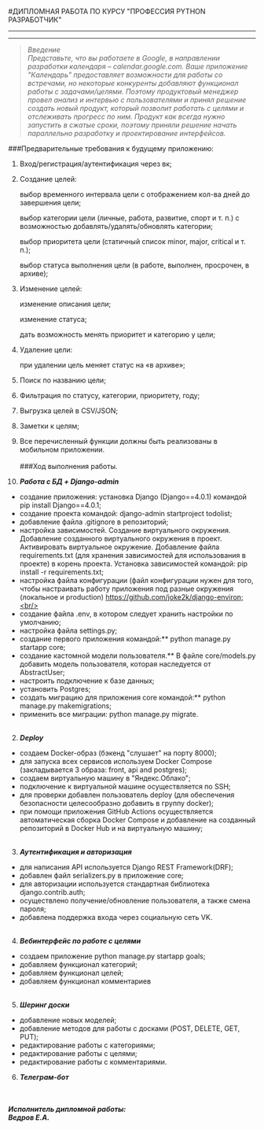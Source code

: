 #ДИПЛОМНАЯ РАБОТА ПО КУРСУ "ПРОФЕССИЯ PYTHON РАЗРАБОТЧИК"
***
***

>*Введение<br/>
Представьте, что вы работаете в Google, в направлении разработки календаря – calendar.google.com.
Ваше приложение "Календарь" предоставляет возможности для работы со встречами, но некоторые конкуренты добавляют
функционал работы с задачами/целями. Поэтому продуктовый менеджер провел анализ и интервью с пользователями и принял
решение создать новый продукт, который позволит работать с целями и отслеживать прогресс по ним.
Продукт как всегда нужно запустить в сжатые сроки, поэтому приняли решение начать параллельно разработку
и проектирование интерфейсов.*


###Предварительные требования к будущему приложению:
1. Вход/регистрация/аутентификация через вк; 
2. Создание целей:

    выбор временного интервала цели с отображением кол-ва дней до завершения цели; 

    выбор категории цели (личные, работа, развитие, спорт и т. п.) с возможностью добавлять/удалять/обновлять категории; 

    выбор приоритета цели (статичный список minor, major, critical и т. п.); 

    выбор статуса выполнения цели (в работе, выполнен, просрочен, в архиве);
3. Изменение целей:

    изменение описания цели;

    изменение статуса; 

    дать возможность менять приоритет и категорию у цели;
4. Удаление цели:

    при удалении цель меняет статус на «в архиве»;
5. Поиск по названию цели;
6. Фильтрация по статусу, категории, приоритету, году; 
7. Выгрузка целей в CSV/JSON;
8. Заметки к целям;
9. Все перечисленный функции должны быть реализованы в мобильном приложении.<br/><br/>
###Ход выполнения работы.
1. ***Работа с БД + Django-admin***<br/>
- создание приложения: установка Django (Django==4.0.1) командой  pip install Django==4.0.1;<br/>
- создание проекта командой: django-admin startproject todolist;<br/>
- добавление файла .gitignore в репозиторий;<br/>
- настройка зависимостей. Создание виртуального окружения. Добавление созданного виртуального окружения в проект.
Активировать виртуальное окружение. Добавление файла requirements.txt (для хранения зависимостей для использования
в проекте) в корень проекта. Установка зависимостей командой: pip install -r requirements.txt;<br/>
- настройка файла конфигурации (файл конфигурации нужен для того, чтобы настраивать работу приложения под разные
окружения (локальное и production) https://github.com/joke2k/django-environ;<br/>
- создание файла .env, в котором следует хранить настройки по умолчанию;<br/>
- настройка файла settings.py;<br/>
- создание первого приложения командой:** python manage.py startapp core;<br/>
- создание кастомной модели пользователя.** В файле core/models.py добавить модель пользователя, которая
наследуется от AbstractUser;<br/>
- настроить подключение к базе данных;<br/>
- установить Postgres;<br/>
- создать миграцию для приложения core командой:** python manage.py makemigrations;<br/> 
- применить все миграции: python manage.py migrate.<br/><br/>

2. ***Deploy***
- создаем Docker-образ (бэкенд "слушает" на порту 8000);<br/>
- для запуска всех сервисов используем Docker Compose (закладывается 3 образа: front, api and postgres);<br/>
- создаем виртуальную машину в "Яндекс.Облако";<br/>
- подключение к виртуальной машине осуществляется по SSH;
- для проверки добавлен пользователь deploy (для обеспечения безопасности целесообразно добавить в группу docker);<br/>
- при помощи приложения GitHub Actions осуществляется автоматическая сборка Docker Compose и добавление на созданный
репозиторий в Docker Hub и на виртуальную машину;<br/><br/>
3. ***Аутентификация и авторизация***<br/>
- для написания API используется Django REST Framework(DRF);<br/>
- добавлен файл serializers.py в приложение core;<br/>
- для авторизации используется стандартная библиотека django.contrib.auth;<br/>
- осуществлено получение/обновление пользователя, а также смена пароля;<br/>
- добавлена поддержка входа через социальную сеть VK.<br/><br/>
4. ***Вебинтерфейс по работе с целями***<br/>
- создаем приложение python manage.py startapp goals;<br/>
- добавляем функционал категорий;<br/>
- добавляем функционал целей;<br/>
- добавляем функционал комментариев<br/><br/>
5. ***Шеринг доски***
- добавление новых моделей;<br/>
- добавление методов для работы с досками (POST, DELETE, GET, PUT);<br/>
- редактирование работы с категориями;<br/>
- редактирование работы с целями;<br/>
- редактирование работы с комментариями.<br/>
6. ***Телеграм-бот***



<br/><br/>***Исполнитель дипломной работы:***<br/>
***Ведров Е.А.***
